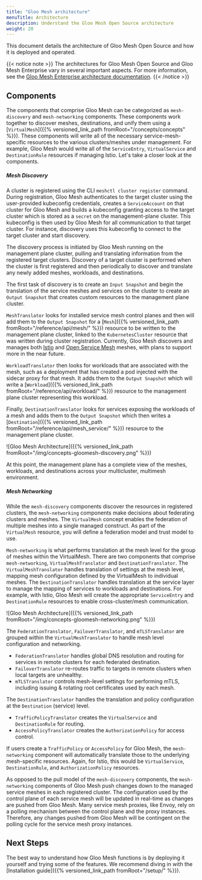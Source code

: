 ```yaml
---
title: "Gloo Mesh architecture"
menuTitle: Architecture
description: Understand the Gloo Mesh Open Source architecture
weight: 20
---
```


This document details the architecture of Gloo Mesh Open Source and how it is deployed and operated.

{{< notice note >}}
The architectures for Gloo Mesh Open Source and Gloo Mesh Enterprise vary in several important aspects. For more information, see the [Gloo Mesh Enterprise architecture documentation](https://docs.solo.io/gloo-mesh-enterprise/latest/concepts/relay/).
{{< /notice >}}

## Components

The components that comprise Gloo Mesh can be categorized as `mesh-discovery` and `mesh-networking` components. These components work together to discover meshes, destinations, and unify them using a [`VirtualMesh`]({{% versioned_link_path fromRoot="/concepts/concepts" %}}). These components will write all of the necessary service-mesh-specific resources to the various clusters/meshes under management. For example, Gloo Mesh would write all of the `ServiceEntry`, `VirtualService` and `DestinationRule` resources if managing Istio. Let's take a closer look at the components.
 
##### Mesh Discovery

A cluster is registered using the CLI `meshctl cluster register` command. During registration, Gloo Mesh authenticates to the target cluster using the user-provided kubeconfig credentials, creates a `ServiceAccount` on that cluster for Gloo Mesh and builds a kubeconfig granting access to the target cluster which is stored as a `secret` on the management-plane cluster. This kubeconfig is then used by Gloo Mesh for all communication to that target cluster. For instance, discovery uses this kubeconfig to connect to the target cluster and start discovery. 

The discovery process is initiated by Gloo Mesh running on the management plane cluster, pulling and translating information from the registered target clusters. Discovery of a target cluster is performed when the cluster is first registered and then periodically to discover and translate any newly added meshes, workloads, and destinations.

The first task of discovery is to create an `Input Snapshot` and begin the translation of the service meshes and services on the cluster to create an `Output Snapshot` that creates custom resources to the management plane cluster. 

`MeshTranslator` looks for installed service mesh control planes and then will add them to the `Output Snapshot` for a   [`Mesh`]({{% versioned_link_path fromRoot="/reference/api/mesh/" %}}) resource to be written to the management plane cluster, linked to the `KubernetesCluster` resource that was written during cluster registration. Currently, Gloo Mesh discovers and manages both [Istio](https://istio.io) and [Open Service Mesh](https://openservicemesh.io/) meshes, with plans to support more in the near future.

`WorkloadTranslator` then looks for workloads that are associated with the mesh, such as a deployment that has created a pod injected with the sidecar proxy for that mesh. It adds them to the `Output Snapshot` which will write a [`Workload`]({{% versioned_link_path fromRoot="/reference/api/workload/" %}}) resource to the management plane cluster representing this workload. 

Finally, `DestinationTranslator`  looks for services exposing the workloads of a mesh and adds them to the `Output Snapshot` which then writes a [`Destination`]({{% versioned_link_path fromRoot="/reference/api/mesh_service/" %}}) resource to the management plane cluster. 

![Gloo Mesh Architecture]({{% versioned_link_path fromRoot="/img/concepts-gloomesh-discovery.png" %}})

At this point, the management plane has a complete view of the meshes, workloads, and destinations across your multicluster, multimesh environment. 

##### Mesh Networking

While the `mesh-discovery` components discover the resources in registered clusters, the `mesh-networking` components make decisions about federating clusters and meshes. The `VirtualMesh` concept enables the federation of multiple meshes into a single managed construct. As part of the `VirtualMesh` resource, you will define a federation model and trust model to use. 

`Mesh-networking` is what performs translation at the mesh level for the group of meshes within the VirtualMesh. There are two components that comprise `mesh-networking`, `VirtualMeshTranslator` and `DestinationTranslator`. The `VirtualMeshTranslator` handles translation of settings at the mesh level, mapping mesh configuration defined by the VirtualMesh to individual meshes.  The `DestinationTranslator` handles translation at the service layer to manage the mapping of services to workloads and destinations. For example, with Istio, Gloo Mesh will create the appropriate `ServiceEntry` and `DestinationRule` resources to enable cross-cluster/mesh communication.

![Gloo Mesh Architecture]({{% versioned_link_path fromRoot="/img/concepts-gloomesh-networking.png" %}})

The `FederationTranslator`, `FailoverTranslator`, and `mTLSTranslator` are grouped within the `VirtualMeshTranslator` to handle mesh level configuration and networking.
 * `FederationTranslator` handles global DNS resolution and routing for services in remote clusters for each federated destination.
 * `FailoverTranslator` re-routes traffic to targets in remote clusters when local targets are unhealthy.
 * `mTLSTranslator` controls mesh-level settings for performing mTLS, including issuing & rotating root certificates used by each mesh.

The `DestinationTranslator` handles the translation and policy configuration at the `Destination` (service) level. 
 * `TrafficPolicyTranslator` creates the `VirtualService` and `DestinationRule` for routing.
 * `AccessPolicyTranslator` creates the `AuthorizationPolicy` for access control.

If users create a `TrafficPolicy` or `AccessPolicy` for Gloo Mesh, the `mesh-networking` component will automatically translate those to the underlying mesh-specific resources. Again, for Istio, this would be `VirtualService`, `DestinationRule`, and `AuthorizationPolicy` resources.

As opposed to the pull model of the `mesh-discovery` components, the `mesh-networking` components of Gloo Mesh push changes down to the managed service meshes in each registered cluster. The configuration used by the control plane of each service mesh will be updated in real-time as changes are pushed from Gloo Mesh. Many service mesh proxies, like Envoy, rely on a polling mechanism between the control plane and the proxy instances. Therefore, any changes pushed from Gloo Mesh will be contingent on the polling cycle for the service mesh proxy instances.

## Next Steps

The best way to understand how Gloo Mesh functions is by deploying it yourself and trying some of the features. We recommend diving in with the [Installation guide]({{% versioned_link_path fromRoot="/setup/" %}}).
